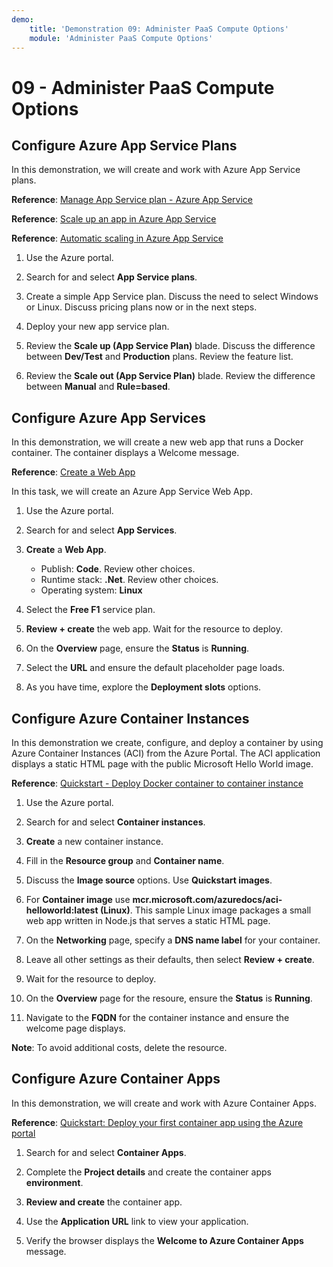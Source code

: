 ```yaml
---
demo:
    title: 'Demonstration 09: Administer PaaS Compute Options'
    module: 'Administer PaaS Compute Options'
---
```


# 09 - Administer PaaS Compute Options

## Configure Azure App Service Plans

In this demonstration, we will create and work with Azure App Service plans.

**Reference**: [Manage App Service plan - Azure App Service](https://docs.microsoft.com/azure/app-service/app-service-plan-manage)

**Reference**: [Scale up an app in Azure App Service](https://learn.microsoft.com/azure/app-service/manage-scale-up)

**Reference**: [Automatic scaling in Azure App Service](https://learn.microsoft.com/azure/app-service/manage-automatic-scaling?tabs=azure-portal)

1. Use the Azure portal. 

1. Search for and select **App Service plans**.

1. Create a simple App Service plan. Discuss the need to select Windows or Linux. Discuss pricing plans now or in the next steps. 

1. Deploy your new app service plan. 

1. Review the **Scale up (App Service Plan)** blade. Discuss the difference between **Dev/Test** and **Production** plans. Review the feature list. 

1. Review the **Scale out (App Service Plan)** blade. Review the difference between **Manual** and **Rule=based**. 

## Configure Azure App Services

In this demonstration, we will create a new web app that runs a Docker container. The container displays a Welcome message.

**Reference**: [Create a Web App](https://learn.microsoft.com/training/modules/host-a-web-app-with-azure-app-service/3-exercise-create-a-web-app-in-the-azure-portal?pivots=csharp)

In this task, we will create an Azure App Service Web App.

1. Use the Azure portal. 

1. Search for and select **App Services**.

1. **Create** a **Web App**.

    - Publish: **Code**. Review other choices.
    - Runtime stack: **.Net**. Review other choices.
    - Operating system: **Linux**

1. Select the **Free F1** service plan.

1. **Review + create** the web app. Wait for the resource to deploy.

1. On the **Overview** page, ensure the **Status** is **Running**.

1. Select the **URL** and ensure the default placeholder page loads.

1. As you have time, explore the **Deployment slots** options.
   
## Configure Azure Container Instances

In this demonstration we create, configure, and deploy a container by using Azure Container Instances (ACI) from the Azure Portal. The ACI application displays a static HTML page with the public Microsoft Hello World image. 

**Reference**: [Quickstart - Deploy Docker container to container instance](https://learn.microsoft.com/en-us/azure/container-instances/container-instances-quickstart-portal)

1. Use the Azure portal.

1. Search for and select **Container instances**.

1. **Create** a new container instance. 

1. Fill in the **Resource group** and **Container name**. 

1. Discuss the **Image source** options. Use **Quickstart images**.

1. For **Container image** use **mcr.microsoft.com/azuredocs/aci-helloworld:latest (Linux)**. This sample Linux image packages a small web app written in Node.js that serves a static HTML page.

1. On the **Networking** page, specify a **DNS name label** for your container. 

1. Leave all other settings as their defaults, then select **Review + create**.

1. Wait for the resource to deploy.

1. On the **Overview** page for the resoure, ensure the **Status** is **Running**.

1. Navigate to the **FQDN** for the container instance and ensure the welcome page displays. 

**Note**: To avoid additional costs, delete the resource. 

## Configure Azure Container Apps

In this demonstration, we will create and work with Azure Container Apps. 

**Reference**: [Quickstart: Deploy your first container app using the Azure portal](https://learn.microsoft.com/azure/container-apps/quickstart-portal)

1. Search for and select **Container Apps**.

1. Complete the **Project details** and create the container apps **environment**.

1. **Review and create** the container app.

1. Use the **Application URL** link to view your application.

1. Verify the browser displays the **Welcome to Azure Container Apps** message. 






